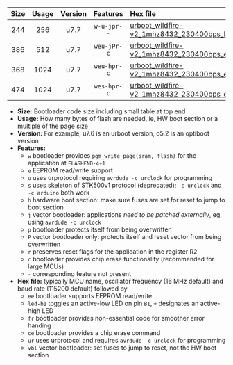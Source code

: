 |Size|Usage|Version|Features|Hex file|
|:-:|:-:|:-:|:-:|:--|
|244|256|u7.7|`w-u-jpr--`|[urboot_wildfire-v2_1mhz8432_230400bps_led+b7_ur_vbl.hex](https://raw.githubusercontent.com/stefanrueger/urboot.hex/main/boards/wildfire-v2/fcpu_1mhz8432/230400_bps/urboot_wildfire-v2_1mhz8432_230400bps_led+b7_ur_vbl.hex)|
|386|512|u7.7|`weu-jPr-c`|[urboot_wildfire-v2_1mhz8432_230400bps_ee_led+b7_fr_ce_ur_vbl.hex](https://raw.githubusercontent.com/stefanrueger/urboot.hex/main/boards/wildfire-v2/fcpu_1mhz8432/230400_bps/urboot_wildfire-v2_1mhz8432_230400bps_ee_led+b7_fr_ce_ur_vbl.hex)|
|368|1024|u7.7|`weu-hpr-c`|[urboot_wildfire-v2_1mhz8432_230400bps_ee_led+b7_fr_ce_ur.hex](https://raw.githubusercontent.com/stefanrueger/urboot.hex/main/boards/wildfire-v2/fcpu_1mhz8432/230400_bps/urboot_wildfire-v2_1mhz8432_230400bps_ee_led+b7_fr_ce_ur.hex)|
|474|1024|u7.7|`wes-hpr-c`|[urboot_wildfire-v2_1mhz8432_230400bps_ee_led+b7_fr_ce.hex](https://raw.githubusercontent.com/stefanrueger/urboot.hex/main/boards/wildfire-v2/fcpu_1mhz8432/230400_bps/urboot_wildfire-v2_1mhz8432_230400bps_ee_led+b7_fr_ce.hex)|

- **Size:** Bootloader code size including small table at top end
- **Usage:** How many bytes of flash are needed, ie, HW boot section or a multiple of the page size
- **Version:** For example, u7.6 is an urboot version, o5.2 is an optiboot version
- **Features:**
  + `w` bootloader provides `pgm_write_page(sram, flash)` for the application at `FLASHEND-4+1`
  + `e` EEPROM read/write support
  + `u` uses urprotocol requiring `avrdude -c urclock` for programming
  + `s` uses skeleton of STK500v1 protocol (deprecated); `-c urclock` and `-c arduino` both work
  + `h` hardware boot section: make sure fuses are set for reset to jump to boot section
  + `j` vector bootloader: applications *need to be patched externally*, eg, using `avrdude -c urclock`
  + `p` bootloader protects itself from being overwritten
  + `P` vector bootloader only: protects itself and reset vector from being overwritten
  + `r` preserves reset flags for the application in the register R2
  + `c` bootloader provides chip erase functionality (recommended for large MCUs)
  + `-` corresponding feature not present
- **Hex file:** typically MCU name, oscillator frequency (16 MHz default) and baud rate (115200 default) followed by
  + `ee` bootloader supports EEPROM read/write
  + `led-b1` toggles an active-low LED on pin `B1`, `+` designates an active-high LED
  + `fr` bootloader provides non-essential code for smoother error handing
  + `ce` bootloader provides a chip erase command
  + `ur` uses urprotocol and requires `avrdude -c urclock` for programming
  + `vbl` vector bootloader: set fuses to jump to reset, not the HW boot section
